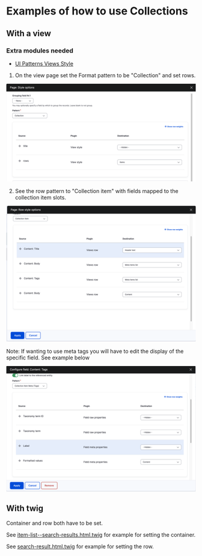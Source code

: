 # Examples of how to use Collections


## With a view

### Extra modules needed
- [UI Patterns Views Style](https://www.drupal.org/project/ui_patterns_views_style)

1. On the view page set the Format pattern to be "Collection" and set rows.

![Collection-1](../images/collection-1.png)

2. See the row pattern to "Collection item" with fields mapped to the collection
   item slots.

![Collection-2](../images/collection-2.png)

Note: If wanting to use meta tags you will have to edit the display of the
  specific field.  See example below

![Collection-3](../images/collection-3.png)


## With twig

Container and row both have to be set.

See [item-list--search-results.html.twig](../../templates/base/dataset/item-list--search-results.html.twig)
  for example for setting the container.

See [search-result.html.twig](../../templates/base/content/search-result.html.twig)
  for example for setting the row.
